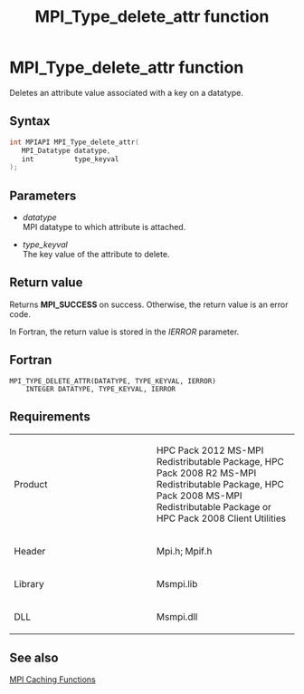 ﻿---
title: MPI_Type_delete_attr function
TOCTitle: MPI_Type_delete_attr function
ms:assetid: e0547cdd-85d8-4d28-a6ae-1e48aa811554
ms:mtpsurl: https://msdn.microsoft.com/en-us/library/Dn520562(v=VS.85)
ms:contentKeyID: 59361033
ms.date: 03/28/2018
mtps_version: v=VS.85
f1_keywords:
- MPI_TYPE_DELETE_ATTR
- mpif/MPI_Type_delete_attr
- mpi/MPI_TYPE_DELETE_ATTR
dev_langs:
- C++
- C
---

# MPI\_Type\_delete\_attr function

Deletes an attribute value associated with a key on a datatype.

## Syntax

``` c++
int MPIAPI MPI_Type_delete_attr(
   MPI_Datatype datatype,
   int          type_keyval
);
```

## Parameters

  - *datatype*  
    MPI datatype to which attribute is attached.

  - *type\_keyval*  
    The key value of the attribute to delete.

## Return value

Returns **MPI\_SUCCESS** on success. Otherwise, the return value is an error code.

In Fortran, the return value is stored in the *IERROR* parameter.

## Fortran

    MPI_TYPE_DELETE_ATTR(DATATYPE, TYPE_KEYVAL, IERROR)
        INTEGER DATATYPE, TYPE_KEYVAL, IERROR

## Requirements

<table>
<colgroup>
<col style="width: 50%" />
<col style="width: 50%" />
</colgroup>
<tbody>
<tr class="odd">
<td><p>Product</p></td>
<td><p>HPC Pack 2012 MS-MPI Redistributable Package, HPC Pack 2008 R2 MS-MPI Redistributable Package, HPC Pack 2008 MS-MPI Redistributable Package or HPC Pack 2008 Client Utilities</p></td>
</tr>
<tr class="even">
<td><p>Header</p></td>
<td>Mpi.h;
Mpif.h</td>
</tr>
<tr class="odd">
<td><p>Library</p></td>
<td>Msmpi.lib</td>
</tr>
<tr class="even">
<td><p>DLL</p></td>
<td>Msmpi.dll</td>
</tr>
</tbody>
</table>


## See also

[MPI Caching Functions](mpi-caching-functions.md)

